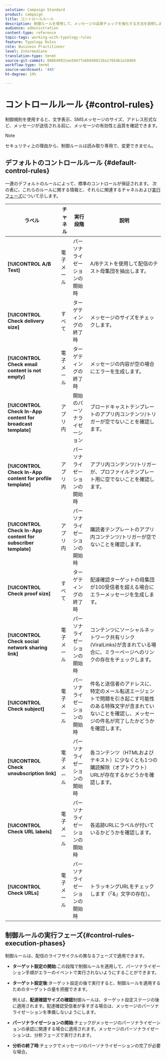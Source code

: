 ```yaml
---
solution: Campaign Standard
product: campaign
title: コントロールルール
description: 制御ルールを使用して、メッセージの品質チェックを強化する方法を説明します。
audience: administration
content-type: reference
topic-tags: working-with-typology-rules
feature: Typology Rules
role: Business Practitioner
level: Intermediate
translation-type: tm+mt
source-git-commit: 088b49931ee5047fa6b949813ba17654b1e10d60
workflow-type: tm+mt
source-wordcount: '445'
ht-degree: 19%

---
```



# コントロールルール {#control-rules}

制御規則を使用すると、文字表示、SMSメッセージのサイズ、アドレス形式など、メッセージが送信される前に、メッセージの有効性と品質を確認できます。

>[!NOTE]
>
>セキュリティ上の理由から、制御ルールは読み取り専用で、変更できません。

## デフォルトのコントロールルール {#default-control-rules}

一連のデフォルトのルールによって、標準のコントロールが保証されます。 次の表に、これらのルールに関する情報と、それらに関連するチャネルおよび[実行フェーズ](#control-rules-execution-phases)について示します。

| ラベル | チャネル | 実行段階 | 説明 |
---------|----------|---------|---------
| **[!UICONTROL A/B Test]** | 電子メール | パーソナライゼーションの開始時 | A/Bテストを使用して配信のテスト母集団を抽出します。 |
| **[!UICONTROL Check delivery size]** | すべて | ターゲティングの終了時 | メッセージのサイズをチェックします。 |
| **[!UICONTROL Check email content is not empty]** | 電子メール | ターゲティングの終了時 | メッセージの内容が空の場合にエラーを生成します。 |
| **[!UICONTROL Check In-App content for broadcast template]** | アプリ内 | 開始のパーソナライゼーション | ブロードキャストテンプレートのアプリ内コンテンツ/トリガーが空でないことを確認します。 |
| **[!UICONTROL Check In-App content for profile template]** | アプリ内 | パーソナライゼーションの開始時 | アプリ内コンテンツ/トリガーが、プロファイルテンプレート用に空でないことを確認します。 |
| **[!UICONTROL Check In-App content for subscriber template]** | アプリ内 | パーソナライゼーションの開始時 | 購読者テンプレートのアプリ内コンテンツ/トリガーが空でないことを確認します。 |
| **[!UICONTROL Check proof size]** | すべて | ターゲティングの終了時 | 配達確認ターゲットの母集団が100受信者を超える場合にエラーメッセージを生成します。 |
| **[!UICONTROL Check social network sharing link]** | 電子メール | パーソナライゼーションの開始時 | コンテンツにソーシャルネットワーク共有リンク(ViralLinks)が含まれている場合に、ミラーページへのリンクの存在をチェックします。 |
| **[!UICONTROL Check subject]** | 電子メール | パーソナライゼーションの開始時 | 件名と送信者のアドレスに、特定のメール転送エージェントで問題を引き起こす可能性のある特殊文字が含まれていないことを確認し、メッセージの件名が完了したかどうかを確認します。 |
| **[!UICONTROL Check unsubscription link]** | 電子メール | パーソナライゼーションの開始時 | 各コンテンツ（HTMLおよびテキスト）に少なくとも1つの購読解除（オプトアウト）URLが存在するかどうかを確認します。 |
| **[!UICONTROL Check URL labels]** | 電子メール | パーソナライゼーションの開始時 | 各追跡URLにラベルが付いているかどうかを確認します。 |
| **[!UICONTROL Check URLs]** | 電子メール | パーソナライゼーションの開始時 | トラッキングURLをチェックします（「&amp;」文字の存在）。 |

## 制御ルールの実行フェーズ{#control-rules-execution-phases}

制御ルールは、配信のライフサイクルの異なるフェーズで適用できます。

* **ターゲット設定の開始**:この段階で制御ルールを適用して、パーソナライゼーション手順がエラーのイベントで実行されないようにすることができます。

* **ターゲット設定後**:ターゲット設定の後で実行すると、制御ルールを適用するためのターゲットの量を把握できます。

   例えば、**配達確認サイズの確認**&#x200B;制御ルールは、ターゲット設定ステージの後に適用されます。配達確認受信者が多すぎる場合は、メッセージのパーソナライゼーションを準備しないようにします。

* **パーソナライゼーションの開始**:チェックがメッセージのパーソナライゼーションの承認に関連する場合に適用されます。メッセージのパーソナライゼーションは、分析フェーズで実行されます。

* **分析の終了時**:チェックでメッセージのパーソナライゼーションの完了が必要な場合。
